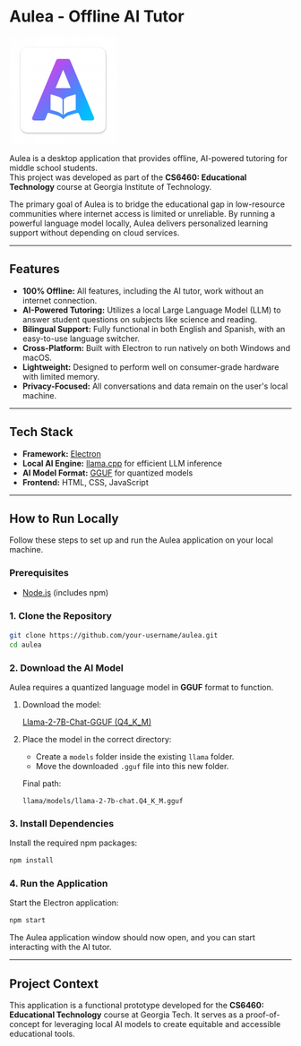 # Aulea - Offline AI Tutor

![Aulea Logo](assets/icon.png)

Aulea is a desktop application that provides offline, AI-powered tutoring for middle school students.  
This project was developed as part of the **CS6460: Educational Technology** course at Georgia Institute of Technology.

The primary goal of Aulea is to bridge the educational gap in low-resource communities where internet access is limited or unreliable. By running a powerful language model locally, Aulea delivers personalized learning support without depending on cloud services.

---

## Features

- **100% Offline:** All features, including the AI tutor, work without an internet connection.
- **AI-Powered Tutoring:** Utilizes a local Large Language Model (LLM) to answer student questions on subjects like science and reading.
- **Bilingual Support:** Fully functional in both English and Spanish, with an easy-to-use language switcher.
- **Cross-Platform:** Built with Electron to run natively on both Windows and macOS.
- **Lightweight:** Designed to perform well on consumer-grade hardware with limited memory.
- **Privacy-Focused:** All conversations and data remain on the user's local machine.

---

## Tech Stack

- **Framework:** [Electron](https://www.electronjs.org/)
- **Local AI Engine:** [llama.cpp](https://github.com/ggerganov/llama.cpp) for efficient LLM inference
- **AI Model Format:** [GGUF](https://huggingface.co/docs/hub/gguf) for quantized models
- **Frontend:** HTML, CSS, JavaScript

---

## How to Run Locally

Follow these steps to set up and run the Aulea application on your local machine.

### Prerequisites

- [Node.js](https://nodejs.org/) (includes npm)

### 1. Clone the Repository

```bash
git clone https://github.com/your-username/aulea.git
cd aulea
```

### 2. Download the AI Model

Aulea requires a quantized language model in **GGUF** format to function.

1. Download the model:

   [Llama-2-7B-Chat-GGUF (Q4_K_M)](https://huggingface.co/TheBloke/Llama-2-7B-Chat-GGUF/blob/main/llama-2-7b-chat.Q4_K_M.gguf)

2. Place the model in the correct directory:

   - Create a `models` folder inside the existing `llama` folder.
   - Move the downloaded `.gguf` file into this new folder.

   Final path:

   ```
   llama/models/llama-2-7b-chat.Q4_K_M.gguf
   ```

### 3. Install Dependencies

Install the required npm packages:

```bash
npm install
```

### 4. Run the Application

Start the Electron application:

```bash
npm start
```

The Aulea application window should now open, and you can start interacting with the AI tutor.

---

## Project Context

This application is a functional prototype developed for the **CS6460: Educational Technology** course at Georgia Tech. It serves as a proof-of-concept for leveraging local AI models to create equitable and accessible educational tools.
